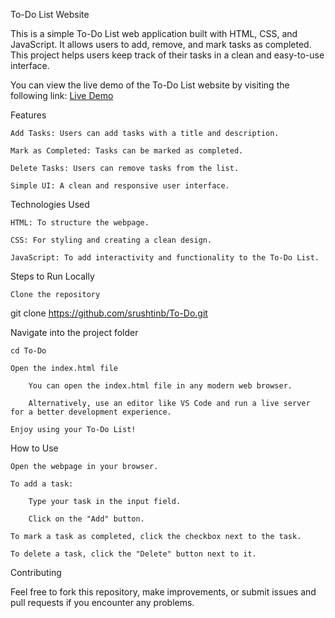 To-Do List Website

This is a simple To-Do List web application built with HTML, CSS, and JavaScript. It allows users to add, remove, and mark tasks as completed. This project helps users keep track of their tasks in a clean and easy-to-use interface.


You can view the live demo of the To-Do List website by visiting the following link:
[Live Demo](https://srushtinb.github.io/To-Do/)

Features

    Add Tasks: Users can add tasks with a title and description.

    Mark as Completed: Tasks can be marked as completed.

    Delete Tasks: Users can remove tasks from the list.

    Simple UI: A clean and responsive user interface.

Technologies Used

    HTML: To structure the webpage.

    CSS: For styling and creating a clean design.

    JavaScript: To add interactivity and functionality to the To-Do List.

Steps to Run Locally

    Clone the repository

git clone https://github.com/srushtinb/To-Do.git

Navigate into the project folder

    cd To-Do

    Open the index.html file

        You can open the index.html file in any modern web browser.

        Alternatively, use an editor like VS Code and run a live server for a better development experience.

    Enjoy using your To-Do List!

How to Use

    Open the webpage in your browser.

    To add a task:

        Type your task in the input field.

        Click on the "Add" button.

    To mark a task as completed, click the checkbox next to the task.

    To delete a task, click the "Delete" button next to it.

Contributing

Feel free to fork this repository, make improvements, or submit issues and pull requests if you encounter any problems.
